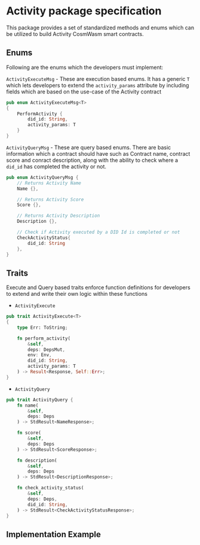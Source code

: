 # Activity package specification

This package provides a set of standardized methods and enums which can be utilized to build Activity CosmWasm smart contracts.

## Enums

Following are the enums which the developers must implement:

`ActivityExecuteMsg` - These are execution based enums. It has a generic `T` which lets developers to extend the `activity_params` attribute by including fields which are based on the use-case of the Activity contract

```rs
pub enum ActivityExecuteMsg<T>
{
    PerformActivity {
        did_id: String,
        activity_params: T
    }
}
```

`ActivityQueryMsg` - These are query based enums. There are basic information which a contract should have such as Contract name, contract score and conract description, along with the ability to check where a `did_id` has completed the activity or not.

```rs
pub enum ActivityQueryMsg {
    // Returns Activity Name
    Name {},

    // Returns Activity Score
    Score {},

    // Returns Activity Description
    Description {},

    // Check if Activity executed by a DID Id is completed or not
    CheckActivityStatus{
        did_id: String
    },
}
```

## Traits

Execute and Query based traits enforce function definitions for developers to extend and write their own logic within these functions

- `ActivityExecute`

```rs
pub trait ActivityExecute<T>
{
    type Err: ToString;

    fn perform_activity(
        &self,
        deps: DepsMut,
        env: Env,
        did_id: String,
        activity_params: T
    ) -> Result<Response, Self::Err>;
}
```

- `ActivityQuery`

```rs
pub trait ActivityQuery {
    fn name(
        &self,
        deps: Deps
    ) -> StdResult<NameResponse>;

    fn score(
        &self,
        deps: Deps
    ) -> StdResult<ScoreResponse>;

    fn description(
        &self,
        deps: Deps
    ) -> StdResult<DescriptionResponse>;

    fn check_activity_status(
        &self,
        deps: Deps,
        did_id: String,
    ) -> StdResult<CheckActivityStatusResponse>;
}
```
## Implementation Example

